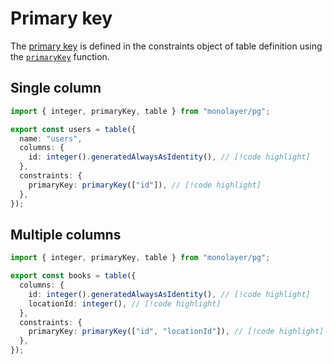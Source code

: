 # Primary key

The [primary key](./../glossary.md#primary-key) is defined in the constraints object of table definition using the [`primaryKey`](./../../../reference/api/pg/functions/primaryKey.md) function.

## Single column

```ts
import { integer, primaryKey, table } from "monolayer/pg";

export const users = table({
  name: "users",
  columns: {
    id: integer().generatedAlwaysAsIdentity(), // [!code highlight]
  },
  constraints: {
    primaryKey: primaryKey(["id"]), // [!code highlight]
  },
});
```

## Multiple columns

```ts
import { integer, primaryKey, table } from "monolayer/pg";

export const books = table({
  columns: {
    id: integer().generatedAlwaysAsIdentity(), // [!code highlight]
    locationId: integer(), // [!code highlight]
  },
  constraints: {
    primaryKey: primaryKey(["id", "locationId"]), // [!code highlight]
  },
});
```
